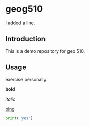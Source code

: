 # geog510

I added a line.

## Introduction

This is a demo repository for geo 510.

## Usage

exercise personally.

**bold**

_italic_

[bing](https://bing.com)

```python
print('yes')
```
